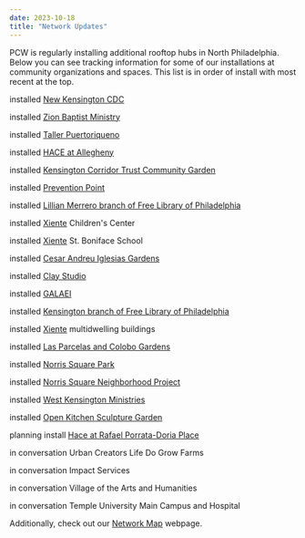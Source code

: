 ```yaml
---
date: 2023-10-18
title: "Network Updates"
---
```


PCW is regularly installing additional rooftop hubs in North Philadelphia. Below you can see tracking information for some of our installations at community organizations and spaces. This list is in order of install with most recent at the top.

<span class="bg-gold black ph2 pv1 br3 small-caps">installed</span> [New Kensington CDC](https://nkcdc.org)  

<span class="bg-gold black ph2 pv1 br3 small-caps">installed</span> [Zion Baptist Ministry](https://www.zionbaptphilly.org)  

<span class="bg-gold black ph2 pv1 br3 small-caps">installed</span> [Taller Puertoriqueno](https://tallerpr.org/)  

<span class="bg-gold black ph2 pv1 br3 small-caps">installed</span> [HACE at Allegheny](https://www.hacecdc.org/)  

<span class="bg-gold black ph2 pv1 br3 small-caps">installed</span> [Kensington Corridor Trust Community Garden](https://kctphilly.org/)  

<span class="bg-gold black ph2 pv1 br3 small-caps">installed</span> [Prevention Point](https://ppponline.org/)  

<span class="bg-gold black ph2 pv1 br3 small-caps">installed</span> [Lillian Merrero branch of Free Library of Philadelphia](https://libwww.freelibrary.org/locations/lillian-marrero-library)  

<span class="bg-gold black ph2 pv1 br3 small-caps">installed</span> [Xiente](https://www.xiente.org/)  Children's Center  

<span class="bg-gold black ph2 pv1 br3 small-caps">installed</span> [Xiente](https://www.xiente.org/) St. Boniface School  

<span class="bg-gold black ph2 pv1 br3 small-caps">installed</span> [Cesar Andreu Iglesias Gardens](https://iglesiasgardens.com/)  

<span class="bg-gold black ph2 pv1 br3 small-caps">installed</span> [Clay Studio](https://www.theclaystudio.org/)  

<span class="bg-gold black ph2 pv1 br3 small-caps">installed</span> [GALAEI](https://www.galaeiqtbipoc.org/)  

<span class="bg-gold black ph2 pv1 br3 small-caps">installed</span> [Kensington branch of Free Library of Philadelphia](https://libwww.freelibrary.org/locations/kensington-library)  

<span class="bg-gold black ph2 pv1 br3 small-caps">installed</span> [Xiente](https://www.xiente.org/) multidwelling buildings  

<span class="bg-gold black ph2 pv1 br3 small-caps">installed</span> [Las Parcelas and Colobo Gardens](https://www.philaplace.org/story/349/)  

<span class="bg-gold black ph2 pv1 br3 small-caps">installed</span> [Norris Square Park](https://www.tclf.org/landscapes/norris-square-park)  

<span class="bg-gold black ph2 pv1 br3 small-caps">installed</span> [Norris Square Neighborhood Project](https://myneighborhoodproject.org/)  

<span class="bg-gold black ph2 pv1 br3 small-caps">installed</span> [West Kensington Ministries](https://westkensingtonministry.com/)  

<span class="bg-gold black ph2 pv1 br3 small-caps">installed</span> [Open Kitchen Sculpture Garden](https://theopenkitchensculpturegarden.com/)  

<span class="bg-yellow dark-gray ph2 pv1 br3 small-caps">planning install</span> [Hace at Rafael Porrata-Doria Place](https://www.hacecdc.org/)  

<span class="bg-light-yellow near-black ph2 pv1 br3 small-caps">in conversation</span> Urban Creators Life Do Grow Farms

<span class="bg-light-yellow near-black ph2 pv1 br3 small-caps">in conversation</span> Impact Services

<span class="bg-light-yellow near-black ph2 pv1 br3 small-caps">in conversation</span> Village of the Arts and Humanities

<span class="bg-light-yellow near-black ph2 pv1 br3 small-caps">in conversation</span> Temple University Main Campus and Hospital

Additionally, check out our [Network Map](/networkmap) webpage. 